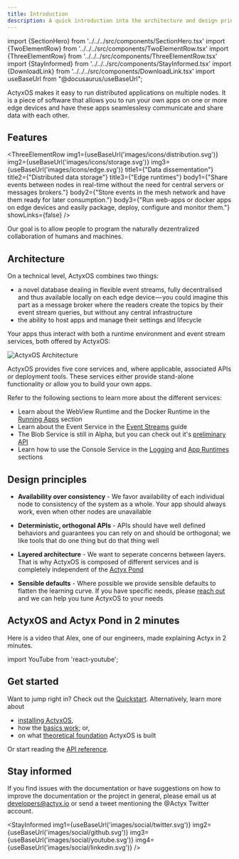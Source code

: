 ```yaml
---
title: Introduction
description: A quick introduction into the architecture and design principles of ActyxOS
---
```


import {SectionHero} from '../../../src/components/SectionHero.tsx'
import {TwoElementRow} from '../../../src/components/TwoElementRow.tsx'
import {ThreeElementRow} from '../../../src/components/ThreeElementRow.tsx'
import {StayInformed} from '../../../src/components/StayInformed.tsx'
import {DownloadLink} from '../../../src/components/DownloadLink.tsx'
import useBaseUrl from "@docusaurus/useBaseUrl";

ActyxOS makes it easy to run distributed applications on multiple nodes. It is a piece of software that allows you to run your own apps on one or more edge devices and have these apps seamlesslesy communicate and share data with each other.

## Features

<ThreeElementRow
    img1={useBaseUrl('images/icons/distribution.svg')}
    img2={useBaseUrl('images/icons/storage.svg')}
    img3={useBaseUrl('images/icons/edge.svg')}
    title1={"Data dissementation"}
    title2={"Distributed data storage"}
    title3={"Edge runtimes"}
    body1={"Share events between nodes in real-time without the need for central servers or messages brokers."}
    body2={"Store events in the mesh network and have them ready for later consumption."}
    body3={"Run web-apps or docker apps on edge devices and easily package, deploy, configure and monitor them."}
    showLinks={false}
/>

Our goal is to allow people to program the naturally dezentralized collaboration of humans and machines.

## Architecture

On a technical level, ActyxOS combines two things:

- a novel database dealing in flexible event streams, fully decentralised and thus available locally on each edge device — you could imagine this part as a message broker where the readers create the topics by their event stream queries, but without any central infrastructure
- the ability to host apps and manage their settings and lifecycle

Your apps thus interact with both a runtime environment and event stream services, both offered by ActyxOS:

![ActyxOS Architecture](/images/os/architecture.svg)

ActyxOS provides five core services and, where applicable, associated APIs or deployment tools. These services either provide stand-alone functionality or allow you to build your own apps.

Refer to the following sections to learn more about the different services:

- Learn about the WebView Runtime and the Docker Runtime in the [Running Apps](../guides/running-apps.md) section
- Learn about the Event Service in the [Event Streams](../guides/event-streams.md) guide
- The Blob Service is still in Alpha, but you can check out it's [preliminary API](/docs/os/api/blob-service)
- Learn how to use the Console Service in the [Logging](/docs/os/api/console-service) and [App Runtimes](../advanced-guides/app-runtimes.md) sections

## Design principles

- **Availability over consistency** - We favor availability of each individual node to consistency of the system as a whole. Your app should always work, even when other nodes are unavailable

- **Deterministic, orthogonal APIs** - APIs should have well defined behaviors and guarantees you can rely on and should be orthogonal; we like tools that do one thing but do that thing well

- **Layered architecture** - We want to seperate concerns between layers. That is why ActyxOS is composed of different services and is completely independent of the [Actyx Pond](../../pond/getting-started.md)

- **Sensible defaults** - Where possible we provide sensible defaults to flatten the learning curve. If you have specific needs, please [reach out](introduction.md#contact-us--something-missing) and we can help you tune ActyxOS to your needs

## ActyxOS and Actyx Pond in 2 minutes

Here is a video that Alex, one of our engineers, made explaining Actyx in 2 minutes.

import YouTube from 'react-youtube';

<div className="embedded-yt-wrapper">
<YouTube
  videoId="T36Gsae9woo"
  className="embedded-yt-iframe"
  opts={{
    playerVars: { autoplay: 0 },
  }}
/>
</div>

## Get started

Want to jump right in? Check out the [Quickstart](/docs/learn-actyx/quickstart). Alternatively, learn more about

- [installing ActyxOS](installation.md),
- how the [basics work](../guides/overview.md); or,
- on what [theoretical foundation](../theoretical-foundation/distributed-systems.md) ActyxOS is built

Or start reading the [API reference](../api/overview.md).

## Stay informed

If you find issues with the documentation or have suggestions on how to improve the documentation or the project in general, please email us at developers@actyx.io or send a tweet mentioning the @Actyx Twitter account.

<StayInformed
    img1={useBaseUrl('images/social/twitter.svg')}
    img2={useBaseUrl('images/social/github.svg')}
    img3={useBaseUrl('images/social/youtube.svg')}
    img4={useBaseUrl('images/social/linkedin.svg')}
/>

